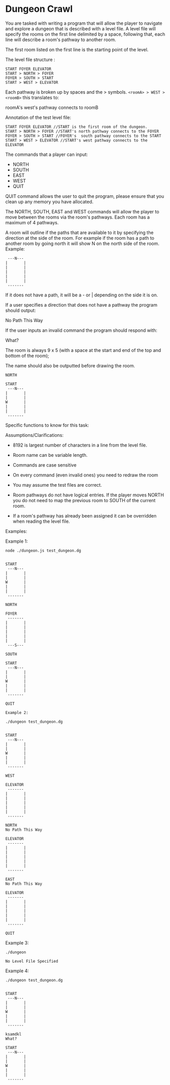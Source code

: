 
# Dungeon Crawl

You are tasked with writing a program that will allow the player to navigate and explore a dungeon that is described with a level file. A level file will specify the rooms on the first line delimited by a space, following that, each line will describe a room's pathway to another room.

The first room listed on the first line is the starting point of the level.

The level file structure :
```
START FOYER ELEVATOR
START > NORTH > FOYER
FOYER > SOUTH > START
START > WEST > ELEVATOR
```

Each pathway is broken up by spaces and the > symbols. `<roomA> > WEST > <roomB>` this translates to:

roomA's west's pathway connects to roomB

Annotation of the test level file:

```
START FOYER ELEVATOR //START is the first room of the dungeon.
START > NORTH > FOYER //START's north pathway connects to the FOYER
FOYER > SOUTH > START //FOYER's  south pathway connects to the START
START > WEST > ELEVATOR //START's west pathway connects to the ELEVATOR
```

The commands that a player can input:

* NORTH
* SOUTH
* EAST
* WEST
* QUIT

QUIT command allows the user to quit the program, please ensure that you clean up any memory you have allocated.

The NORTH, SOUTH, EAST and WEST commands will allow the player to move between the rooms via the room's pathways. Each room has a maximum of 4 pathways.

A room will outline if the paths that are available to it by specifying the direction at the side of the room. For example if the room has a path to another room by going north it will show N on the north side of the room. Example:

```
 ---N---
|       |
|       |
|       |
|       |
|       |
 -------
```

If it does not have a path, it will be a - or | depending on the side it is on.

If a user specifies a direction that does not have a pathway the program should output:

No Path This Way

If the user inputs an invalid command the program should respond with:

What?

The room is always 9 x 5 (with a space at the start and end of the top and bottom of the room);

The name should also be outputted before drawing the room.
```
NORTH

START
 ---N---
|       |
|       |
W       |
|       |
|       |
 -------
```

Specific functions to know for this task:

Assumptions/Clarifications:

* 8192 is largest number of characters in a line from the level file.

* Room name can be variable length.

* Commands are case sensitive

* On every command (even invalid ones) you need to redraw the room

* You may assume the test files are correct.

* Room pathways do not have logical entries. If the player moves NORTH you do not need to map the previous room to SOUTH of the current room.

* If a room's pathway has already been assigned it can be overridden when reading the level file.

Examples:

Example 1:
```
node ./dungeon.js test_dungeon.dg


START
 ---N---
|       |
|       |
W       |
|       |
|       |
 -------

NORTH

FOYER
 -------
|       |
|       |
|       |
|       |
|       |
 ---S---

SOUTH

START
 ---N---
|       |
|       |
W       |
|       |
|       |
 -------

QUIT

Example 2:

./dungeon test_dungeon.dg


START
 ---N---
|       |
|       |
W       |
|       |
|       |
 -------

WEST

ELEVATOR
 -------
|       |
|       |
|       |
|       |
|       |
 -------

NORTH
No Path This Way

ELEVATOR
 -------
|       |
|       |
|       |
|       |
|       |
 -------

EAST
No Path This Way

ELEVATOR
 -------
|       |
|       |
|       |
|       |
|       |
 -------

QUIT
```
Example 3:

```
./dungeon

No Level File Specified
```

Example 4:
```
./dungeon test_dungeon.dg


START
 ---N---
|       |
|       |
W       |
|       |
|       |
 -------

ksamdkl
What?

START
 ---N---
|       |
|       |
W       |
|       |
|       |
 -------


```
